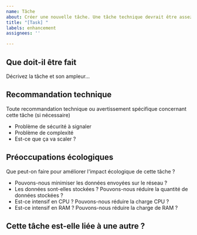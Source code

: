 ```yaml
---
name: Tâche
about: Créer une nouvelle tâche. Une tâche technique devrait être assez petite pour être réalisée par une seule personne en un temps raisonnable.
title: "[Task] "
labels: enhancement
assignees: ''

---
```

## Que doit-il être fait
Décrivez la tâche et son ampleur...

## Recommandation technique
Toute recommandation technique ou avertissement spécifique concernant cette tâche (si nécessaire)
- Problème de sécurité à signaler
- Problème de complexité
- Est-ce que ça va scaler ?

## Préoccupations écologiques
Que peut-on faire pour améliorer l'impact écologique de cette tâche ?
- Pouvons-nous minimiser les données envoyées sur le réseau ?
- Les données sont-elles stockées ? Pouvons-nous réduire la quantité de données stockées ?
- Est-ce intensif en CPU ? Pouvons-nous réduire la charge CPU ?
- Est-ce intensif en RAM ? Pouvons-nous réduire la charge de RAM ?

## Cette tâche est-elle liée à une autre ?
